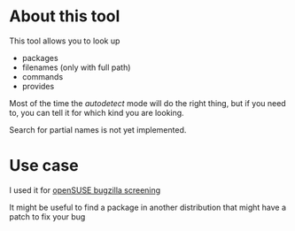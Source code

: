 # About this tool

This tool allows you to look up

* packages
* filenames (only with full path)
* commands
* provides

Most of the time the *autodetect* mode will do the right thing,
but if you need to, you can tell it for which kind you are looking.

Search for partial names is not yet implemented.

# Use case

I used it for [openSUSE bugzilla screening](https://bugzilla.opensuse.org/buglist.cgi?bug_status=NEW&bug_status=ASSIGNED&bug_status=NEEDINFO&bug_status=REOPENED&chfieldfrom=40d&chfieldto=now&classification=openSUSE&email2=screening-team-bugs&emailassigned_to2=1&emailtype2=substring&list_id=2361161&order=changeddate%20DESC%2Cbug_id%20DESC&query_format=advanced)

It might be useful to find a package in another distribution that might have a patch to fix your bug
